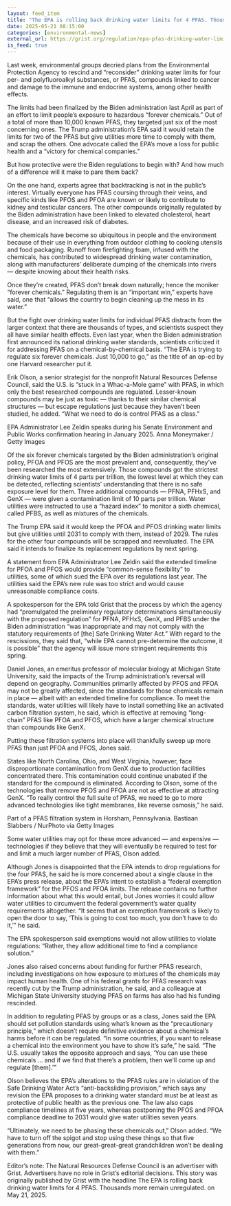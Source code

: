 ```yaml
---
layout: feed_item
title: "The EPA is rolling back drinking water limits for 4 PFAS. Thousands more remain unregulated."
date: 2025-05-21 08:15:00
categories: [environmental-news]
external_url: https://grist.org/regulation/epa-pfas-drinking-water-limits-trump-rollback/
is_feed: true
---
```


Last week, environmental groups decried plans from the Environmental Protection Agency to rescind and “reconsider” drinking water limits for four per- and polyfluoroalkyl substances, or PFAS, compounds linked to cancer and damage to the immune and endocrine systems, among other health effects.&nbsp;



The limits had been finalized by the Biden administration last April as part of an effort to limit people’s exposure to hazardous “forever chemicals.” Out of a total of more than 10,000 known PFAS, they targeted just six of the most concerning ones. The Trump administration’s EPA said it would retain the limits for two of the PFAS but give utilities more time to comply with them, and scrap the others. One advocate called the EPA’s move a loss for public health and a “victory for chemical companies.”&nbsp;



But how protective were the Biden regulations to begin with? And how much of a difference will it make to pare them back?



On the one hand, experts agree that backtracking is not in the public’s interest. Virtually everyone has PFAS coursing through their veins, and specific kinds like PFOS and PFOA are known or likely to contribute to kidney and testicular cancers. The other compounds originally regulated by the Biden administration have been linked to elevated cholesterol, heart disease, and an increased risk of diabetes.



The chemicals have become so ubiquitous in people and the environment because of their use in everything from outdoor clothing to cooking utensils and food packaging. Runoff from firefighting foam, infused with the chemicals, has contributed to widespread drinking water contamination, along with manufacturers’ deliberate dumping of the chemicals into rivers — despite knowing about their health risks.&nbsp;



Once they’re created, PFAS don’t break down naturally; hence the moniker “forever chemicals.” Regulating them is an “important win,” experts have said, one that “allows the country to begin cleaning up the mess in its water.”&nbsp;



But the fight over drinking water limits for individual PFAS distracts from the larger context that there are thousands of types, and scientists suspect they all have similar health effects. Even last year, when the Biden administration first announced its national drinking water standards, scientists criticized it for addressing PFAS on a chemical-by-chemical basis. “The EPA is trying to regulate six forever chemicals. Just 10,000 to go,” as the title of an op-ed by one Harvard researcher put it.



Erik Olson, a senior strategist for the nonprofit Natural Resources Defense Council, said the U.S. is “stuck in a Whac-a-Mole game” with PFAS, in which only the best researched compounds are regulated. Lesser-known compounds may be just as toxic —&nbsp;thanks to their similar chemical structures — but escape regulations just because they haven’t been studied, he added. “What we need to do is control PFAS as a class.”



EPA Administrator Lee Zeldin speaks during his Senate Environment and Public Works confirmation hearing in January 2025.
 Anna Moneymaker / Getty Images



Of the six forever chemicals targeted by the Biden administration’s original policy, PFOA and PFOS are the most prevalent and, consequently, they’ve been researched the most extensively. Those compounds got the strictest drinking water limits of 4 parts per trillion, the lowest level at which they can be detected, reflecting scientists’ understanding that there is no safe exposure level for them. Three additional compounds&nbsp;— PFNA, PFHxS, and GenX — were given a contamination limit of 10 parts per trillion. Water utilities were instructed to use a “hazard index” to monitor a sixth chemical, called PFBS, as well as mixtures of the chemicals.



The Trump EPA said it would keep the PFOA and PFOS drinking water limits but give utilities until 2031 to comply with them, instead of 2029. The rules for the other four compounds will be scrapped and reevaluated. The EPA said it intends to finalize its replacement regulations by next spring.



A statement from EPA Administrator Lee Zeldin said the extended timeline for PFOA and PFOS would provide “common-sense flexibility” to utilities,&nbsp;some of which sued the EPA over its regulations last year. The utilities said the EPA’s new rule was too strict and would cause unreasonable compliance costs.&nbsp;



A spokesperson for the EPA told Grist that the process by which the agency had “promulgated the preliminary regulatory determinations simultaneously with the proposed regulation” for PFNA, PFHxS, GenX, and PFBS under the Biden administration “was inappropriate and may not comply with the statutory requirements of [the] Safe Drinking Water Act.” With regard to the rescissions, they said that, “while EPA cannot pre-determine the outcome, it is possible” that the agency will issue more stringent requirements this spring.



Daniel Jones, an emeritus professor of molecular biology at Michigan State University, said the impacts of the Trump administration’s reversal will depend on geography. Communities primarily affected by PFOS and PFOA may not be greatly affected, since the standards for those chemicals remain in place —&nbsp;albeit with an extended timeline for compliance. To meet the standards, water utilities will likely have to install something like an activated carbon filtration system, he said, which is effective at removing “long-chain” PFAS like PFOA and PFOS, which have a larger chemical structure than compounds like GenX.



Putting these filtration systems into place will thankfully sweep up more PFAS than just PFOA and PFOS, Jones said.



States like North Carolina, Ohio, and West Virginia, however, face disproportionate contamination from GenX due to production facilities concentrated there. This contamination could continue unabated if the standard for the compound is eliminated. According to Olson, some of the technologies that remove PFOS and PFOA are not as effective at attracting GenX. “To really control the full suite of PFAS, we need to go to more advanced technologies like tight membranes, like reverse osmosis,” he said.



Part of a PFAS filtration system in Horsham, Pennsylvania.
 Bastiaan Slabbers / NurPhoto via Getty Images



Some water utilities may opt for these more advanced — and expensive — technologies if they believe that they will eventually be required to test for and limit a much larger number of PFAS, Olson added.



Although Jones is disappointed that the EPA intends to drop regulations for the four PFAS, he said he is more concerned about a single clause in the EPA’s press release, about the EPA’s intent to establish a “federal exemption framework” for the PFOS and PFOA limits. The release contains no further information about what this would entail, but Jones worries it could allow water utilities to circumvent the federal government’s water quality requirements altogether. “It seems that an exemption framework is likely to open the door to say, ‘This is going to cost too much, you don’t have to do it,’” he said.



The EPA spokesperson said exemptions would not allow utilities to violate regulations: “Rather, they allow additional time to find a compliance solution.”



Jones also raised concerns about funding for further PFAS research, including investigations on how exposure to mixtures of the chemicals may impact human health. One of his federal grants for PFAS research was recently cut by the Trump administration, he said, and a colleague at Michigan State University studying PFAS on farms has also had his funding rescinded.



In addition to regulating PFAS by groups or as a class, Jones said the EPA should set pollution standards using what’s known as the &#8220;precautionary principle,” which doesn’t require definitive evidence about a chemical’s harms before it can be regulated. “In some countries, if you want to release a chemical into the environment you have to show it’s safe,” he said. “The U.S. usually takes the opposite approach and says, ‘You can use these chemicals … and if we find that there’s a problem, then we’ll come up and regulate [them].’”



Olson believes the EPA’s alterations to the PFAS rules are in violation of the Safe Drinking Water Act’s “anti-backsliding provision,” which says any revision the EPA proposes to a drinking water standard must be at least as protective of public health as the previous one. The law also caps compliance timelines at five years, whereas postponing the PFOS and PFOA compliance deadline to 2031 would give water utilities seven years.&nbsp;



“Ultimately, we need to be phasing these chemicals out,” Olson added. “We have to turn off the spigot and stop using these things so that five generations from now, our great-great-great grandchildren won’t be dealing with them.”



Editor’s note: The Natural Resources Defense Council is an advertiser with Grist. Advertisers have no role in Grist’s editorial decisions.
This story was originally published by Grist with the headline The EPA is rolling back drinking water limits for 4 PFAS. Thousands more remain unregulated. on May 21, 2025.
